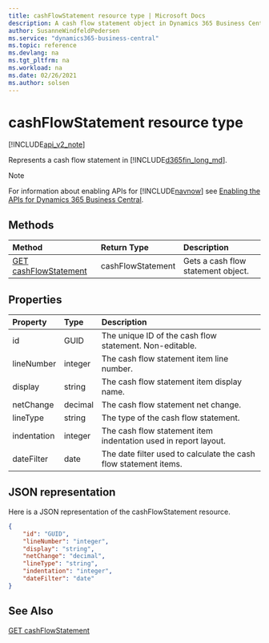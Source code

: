 ```yaml
---
title: cashFlowStatement resource type | Microsoft Docs
description: A cash flow statement object in Dynamics 365 Business Central.
author: SusanneWindfeldPedersen
ms.service: "dynamics365-business-central"
ms.topic: reference
ms.devlang: na
ms.tgt_pltfrm: na
ms.workload: na
ms.date: 02/26/2021
ms.author: solsen
---
```


# cashFlowStatement resource type

[!INCLUDE[api_v2_note](../../includes/api_v2_note.md)]

<!-- START>DO_NOT_EDIT -->
<!-- IMPORTANT:Do not edit any of the content between here and the END>DO_NOT_EDIT. -->
Represents a cash flow statement in [!INCLUDE[d365fin_long_md](../../includes/d365fin_long_md.md)].

> [!NOTE]
> For information about enabling APIs for [!INCLUDE[navnow](../../includes/navnow_md.md)] see [Enabling the APIs for Dynamics 365 Business Central](../enabling-apis-for-dynamics-nav.md).

## Methods

| Method | Return Type|Description |
|:--------------------|:-----------|:-------------------------|
|[GET cashFlowStatement](../api/dynamics_cashflowstatement_get.md)|cashFlowStatement|Gets a cash flow statement object.|



## Properties

| Property           | Type   |Description     |
|:-------------------|:-------|:---------------|
|id|GUID|The unique ID of the cash flow statement. Non-editable.|
|lineNumber|integer|The cash flow statement item line number.|
|display|string|The cash flow statement item display name.|
|netChange|decimal|The cash flow statement net change. |
|lineType|string|The type of the cash flow statement.|
|indentation|integer|The cash flow statement item indentation used in report layout.|
|dateFilter|date|The date filter used to calculate the cash flow statement items.|

## JSON representation

Here is a JSON representation of the cashFlowStatement resource.


```json
{
    "id": "GUID",
    "lineNumber": "integer",
    "display": "string",
    "netChange": "decimal",
    "lineType": "string",
    "indentation": "integer",
    "dateFilter": "date"
}
```
<!-- IMPORTANT: END>DO_NOT_EDIT -->



## See Also
[GET cashFlowStatement](../api/dynamics_cashFlowStatement_Get.md)
